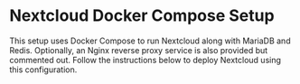 # Nextcloud Docker Compose Setup

This setup uses Docker Compose to run Nextcloud along with MariaDB and Redis. Optionally, an Nginx reverse proxy service is also provided but commented out. Follow the instructions below to deploy Nextcloud using this configuration.
